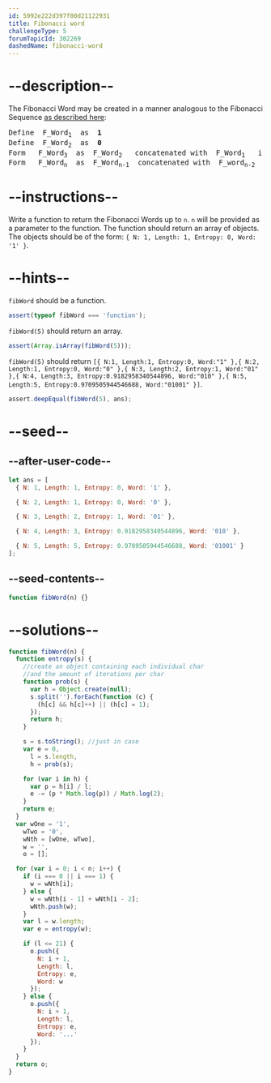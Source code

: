 ```yaml
---
id: 5992e222d397f00d21122931
title: Fibonacci word
challengeType: 5
forumTopicId: 302269
dashedName: fibonacci-word
---
```


# --description--

The Fibonacci Word may be created in a manner analogous to the Fibonacci Sequence [as described here](https://hal.archives-ouvertes.fr/docs/00/36/79/72/PDF/The_Fibonacci_word_fractal.pdf):

<pre>Define  F_Word<sub>1</sub>  as  <strong>1</strong>
Define  F_Word<sub>2</sub>  as  <strong>0</strong>
Form   F_Word<sub>3</sub>  as  F_Word<sub>2</sub>   concatenated with  F_Word<sub>1</sub>   i.e.:  <strong>01</strong>
Form   F_Word<sub>n</sub>  as  F_Word<sub>n-1</sub>  concatenated with  F_word<sub>n-2</sub>
</pre>

# --instructions--

Write a function to return the Fibonacci Words up to `n`. `n` will be provided as a parameter to the function. The function should return an array of objects. The objects should be of the form: `{ N: 1, Length: 1, Entropy: 0, Word: '1' }`.

# --hints--

`fibWord` should be a function.

```js
assert(typeof fibWord === 'function');
```

`fibWord(5)` should return an array.

```js
assert(Array.isArray(fibWord(5)));
```

`fibWord(5)` should return `[{ N:1, Length:1, Entropy:0, Word:"1" },{ N:2, Length:1, Entropy:0, Word:"0" },{ N:3, Length:2, Entropy:1, Word:"01" },{ N:4, Length:3, Entropy:0.9182958340544896, Word:"010" },{ N:5, Length:5, Entropy:0.9709505944546688, Word:"01001" }]`.

```js
assert.deepEqual(fibWord(5), ans);
```

# --seed--

## --after-user-code--

```js
let ans = [
  { N: 1, Length: 1, Entropy: 0, Word: '1' },

  { N: 2, Length: 1, Entropy: 0, Word: '0' },

  { N: 3, Length: 2, Entropy: 1, Word: '01' },

  { N: 4, Length: 3, Entropy: 0.9182958340544896, Word: '010' },

  { N: 5, Length: 5, Entropy: 0.9709505944546688, Word: '01001' }
];
```

## --seed-contents--

```js
function fibWord(n) {}
```

# --solutions--

```js
function fibWord(n) {
  function entropy(s) {
    //create an object containing each individual char
    //and the amount of iterations per char
    function prob(s) {
      var h = Object.create(null);
      s.split('').forEach(function (c) {
        (h[c] && h[c]++) || (h[c] = 1);
      });
      return h;
    }

    s = s.toString(); //just in case
    var e = 0,
      l = s.length,
      h = prob(s);

    for (var i in h) {
      var p = h[i] / l;
      e -= (p * Math.log(p)) / Math.log(2);
    }
    return e;
  }
  var wOne = '1',
    wTwo = '0',
    wNth = [wOne, wTwo],
    w = '',
    o = [];

  for (var i = 0; i < n; i++) {
    if (i === 0 || i === 1) {
      w = wNth[i];
    } else {
      w = wNth[i - 1] + wNth[i - 2];
      wNth.push(w);
    }
    var l = w.length;
    var e = entropy(w);

    if (l <= 21) {
      o.push({
        N: i + 1,
        Length: l,
        Entropy: e,
        Word: w
      });
    } else {
      o.push({
        N: i + 1,
        Length: l,
        Entropy: e,
        Word: '...'
      });
    }
  }
  return o;
}
```
